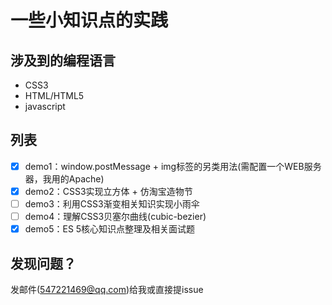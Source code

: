 # 一些小知识点的实践

## 涉及到的编程语言

+ CSS3
+ HTML/HTML5
+ javascript

## 列表
- [x] demo1：window.postMessage + img标签的另类用法(需配置一个WEB服务器，我用的Apache)
- [x] demo2：CSS3实现立方体 + 仿淘宝造物节
- [ ] demo3：利用CSS3渐变相关知识实现小雨伞
- [ ] demo4：理解CSS3贝塞尔曲线(cubic-bezier)
- [x] demo5：ES 5核心知识点整理及相关面试题

## 发现问题？
发邮件(547221469@qq.com)给我或直接提issue